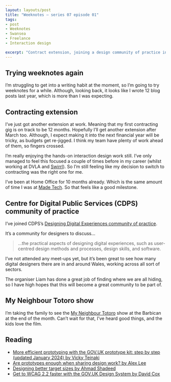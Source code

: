 ```yaml
---
layout: layouts/post
title: "Weeknotes – series 07 episode 01"
tags:
- post
- Weeknotes
- Swansea
- Freelance
- Interaction design

excerpt: "Contract extension, joining a design community of practice in Wales and some interaction design bookmarks."
---
```


## Trying weeknotes again

I’m struggling to get into a writing habit at the moment, so I’m going to try weeknotes for a while. Although, looking back, it looks like I wrote 12 blog posts last year, which is more than I was expecting.

## Contracting extension

I’ve just got another extension at work. Meaning that my first contracting gig is on track to be 12 months. Hopefully I’ll get another extension after March too. Although, I expect making it into the next financial year will be tricky, as budgets get re-jigged. I think my team have plenty of work ahead of them, so fingers crossed.

I’m really enjoying the hands-on interaction design work still. I’ve only managed to feel this focused a couple of times before in my career (whilst working at DVLA and [Swirrl](https://www.swirrl.com/)). So I’m still feeling like my decision to switch to contracting was the right one for me.

I’ve been at Home Office for 10 months already. Which is the same amount of time I was at [Made Tech](https://www.madetech.com/). So that feels like a good milestone.

## Centre for Digital Public Services (CDPS) community of practice

I’ve joined CDPS’s [Designing Digital Experiences community of practice](https://digitalpublicservices.gov.wales/courses-and-events/communities-practice/designing-digital-experiences).

It’s a community for designers to discuss…

> …the practical aspects of designing digital experiences, such as user-centred design methods and processes, design skills, and software.

I’ve not attended any meet-ups yet, but it’s been great to see how many digital designers there are in and around Wales, working across all sort of sectors.

The organiser Liam has done a great job of finding where we are all hiding, so I have high hopes that this will become a great community to be part of.

## My Neighbour Totoro show

I’m taking the family to see the [My Neighbour Totoro](https://www.barbican.org.uk/whats-on/2023/event/royal-shakespeare-company-my-neighbour-totoro) show at the Barbican at the end of the month. Can’t wait for that, I’ve heard good things, and the kids love the film.

## Reading

- [More efficient prototyping with the GOV.UK prototype kit: step by step (updated January 2024) by Vicky Teinaki](https://www.vickyteinaki.com/blog/more-efficient-prototyping-with-the-gov-uk-prototype-kit-step-by-step/)
- [Are prototypes enough when sharing design work? by Alex Lee](https://alexleedesign.co.uk/blog/articles/are-prototypes-enough-for-sharing-design-work/)
- [Designing better target sizes by Ahmad Shadeed](https://ishadeed.com/article/target-size/)
- [Get to WCAG 2.2 faster with the GOV.UK Design System by David Cox](https://accessibility.blog.gov.uk/2024/01/11/get-to-wcag-2-2-faster-with-the-gov-uk-design-system/)